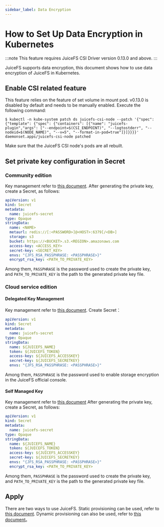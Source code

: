```yaml
---
sidebar_label: Data Encryption
---
```


# How to Set Up Data Encryption in Kubernetes

:::note
This feature requires JuiceFS CSI Driver version 0.13.0 and above.
:::

JuiceFS supports data encryption, this document shows how to use data encryption of JuiceFS in Kubernetes.

## Enable CSI related feature

This feature relies on the feature of set volume in mount pod. v0.13.0 is disabled by default and needs to be manually enabled. Execute the following command:

```shell
$ kubectl -n kube-system patch ds juicefs-csi-node --patch '{"spec": {"template": {"spec": {"containers": [{"name": "juicefs-plugin","args": ["--endpoint=$(CSI_ENDPOINT)", "--logtostderr", "--nodeid=$(NODE_NAME)", "--v=5", "--format-in-pod=true"]}]}}}}'
daemonset.apps/juicefs-csi-node patched
```

Make sure that the JuiceFS CSI node's pods are all rebuilt.

## Set private key configuration in Secret

### Community edition

Key management refer to [this document](https://juicefs.com/docs/community/security/encrypt#key-management).
After generating the private key, create a Secret, as follows:

```yaml {13-14}
apiVersion: v1
kind: Secret
metadata:
  name: juicefs-secret
type: Opaque
stringData:
  name: <NAME>
  metaurl: redis://[:<PASSWORD>]@<HOST>:6379[/<DB>]
  storage: s3
  bucket: https://<BUCKET>.s3.<REGION>.amazonaws.com
  access-key: <ACCESS_KEY>
  secret-key: <SECRET_KEY>
  envs: "{JFS_RSA_PASSPHRASE: <PASSPHRASE>}"
  encrypt_rsa_key: <PATH_TO_PRIVATE_KEY>
```

Among them, `PASSPHRASE` is the password used to create the private key, and `PATH_TO_PRIVATE_KEY` is the path to the generated private key file.

### Cloud service edition

#### Delegated Key Management

Key management refer to [this document](https://juicefs.com/docs/cloud/encryption#delegated-key-management).
Create Secret：

```yaml {11}
apiVersion: v1
kind: Secret
metadata:
  name: juicefs-secret
type: Opaque
stringData:
  name: ${JUICEFS_NAME}
  token: ${JUICEFS_TOKEN}
  access-key: ${JUICEFS_ACCESSKEY}
  secret-key: ${JUICEFS_SECRETKEY}
  envs: "{JFS_RSA_PASSPHRASE: <PASSPHRASE>}"
```

Among them, `PASSPHRASE` is the password used to enable storage encryption in the JuiceFS official console.

#### Self Managed Key

Key management refer to [this document](https://juicefs.com/docs/cloud/encryption#self-managed-key)
After generating the private key, create a Secret, as follows:

```yaml {11-12}
apiVersion: v1
kind: Secret
metadata:
  name: juicefs-secret
type: Opaque
stringData:
  name: ${JUICEFS_NAME}
  token: ${JUICEFS_TOKEN}
  access-key: ${JUICEFS_ACCESSKEY}
  secret-key: ${JUICEFS_SECRETKEY}
  envs: "{JFS_RSA_PASSPHRASE: <PASSPHRASE>}"
  encrypt_rsa_key: <PATH_TO_PRIVATE_KEY>
```

Among them, `PASSPHRASE` is the password used to create the private key, and `PATH_TO_PRIVATE_KEY` is the path to the generated private key file.

## Apply

There are two ways to use JuiceFS. Static provisioning can be used, refer to [this document](./static-provisioning.md). Dynamic provisioning can also be used, refer to [this document](./dynamic-provisioning.md)。
